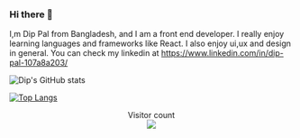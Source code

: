 ### Hi there 🤙

I,m Dip Pal from Bangladesh, and I am a front end developer. I really enjoy learning languages and frameworks like React. I also enjoy ui,ux and design in general. You can check my linkedin at https://www.linkedin.com/in/dip-pal-107a8a203/


![Dip's GitHub stats](https://github-readme-stats.vercel.app/api?username=DipPal513&theme=vue_icons=true)

[![Top Langs](https://github-readme-stats.vercel.app/api/top-langs/?username=DipPal513&hide=html)](https://github.com/DipPal513/github-readme-stats)
<p align="center"> 
  Visitor count<br>
  <img src="https://profile-counter.glitch.me/DipPal513/count.svg" />
</p>
